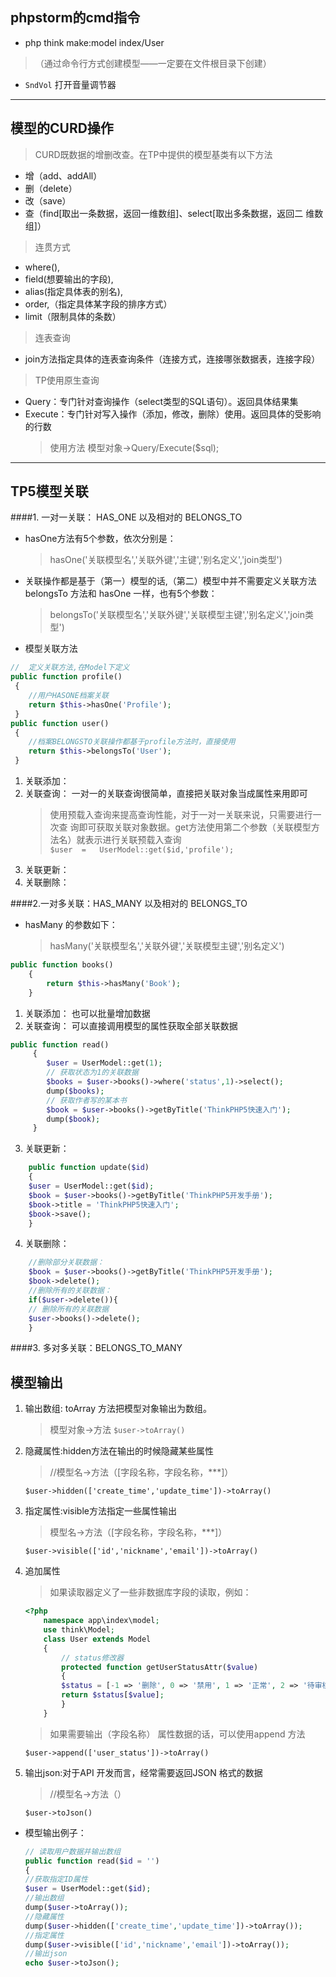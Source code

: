 ## phpstorm的cmd指令
- php think make:model index/User
> （通过命令行方式创建模型——一定要在文件根目录下创建）
- `SndVol` 打开音量调节器

-----
 
## 模型的CURD操作
> CURD既数据的增删改查。在TP中提供的模型基类有以下方法
- 增（add、addAll）
- 删（delete）
- 改（save）     
- 查（find[取出一条数据，返回一维数组]、select[取出多条数据，返回二 维数组]）   
> 连贯方式
- where(),
- field(想要输出的字段),
- alias(指定具体表的别名),
- order,（指定具体某字段的排序方式）
- limit（限制具体的条数） 
> 连表查询
- join方法指定具体的连表查询条件（连接方式，连接哪张数据表，连接字段）
    
> TP使用原生查询
- Query：专门针对查询操作（select类型的SQL语句）。返回具体结果集
- Execute：专门针对写入操作（添加，修改，删除）使用。返回具体的受影响的行数
  >使用方法  模型对象->Query/Execute($sql);
 
---
   
## TP5模型关联
    
####1. 一对一关联： HAS_ONE	以及相对的	BELONGS_TO 
* hasOne方法有5个参数，依次分别是：
    > hasOne('关联模型名','关联外键','主键','别名定义','join类型')
* 关联操作都是基于（第一）模型的话,（第二）模型中并不需要定义关联方法
belongsTo 方法和 hasOne 一样，也有5个参数：
    > belongsTo('关联模型名','关联外键','关联模型主键','别名定义','join类型')
            
* 模型关联方法 
```php
//	定义关联方法,在Model下定义
public function profile()
 {
    //用户HASONE档案关联
    return $this->hasOne('Profile');
 }
public function user()
 {								
    //档案BELONGSTO关联操作都基于profile方法时，直接使用
    return $this->belongsTo('User');				
 } 
```
1. 关联添加： 
2. 关联查询： 一对一的关联查询很简单，直接把关联对象当成属性来用即可
    >使用预载入查询来提高查询性能，对于一对一关联来说，只需要进行一次查 询即可获取关联对象数据。get方法使用第二个参数（关联模型方法名）就表示进行关联预载入查询    
    `$user	=	UserModel::get($id,'profile');`
3. 关联更新：
4. 关联删除：     
        
####2.一对多关联：HAS_MANY	以及相对的	BELONGS_TO 
    
* hasMany 的参数如下：
    > hasMany('关联模型名','关联外键','关联模型主键','别名定义')
```php
public function books()
    {
        return $this->hasMany('Book');
    }
```        
        
              
1. 关联添加： 也可以批量增加数据
2. 关联查询： 可以直接调用模型的属性获取全部关联数据
```php
public function read()
     {
        $user = UserModel::get(1);
        // 获取状态为1的关联数据
        $books = $user->books()->where('status',1)->select();
        dump($books);
        // 获取作者写的某本书
        $book = $user->books()->getByTitle('ThinkPHP5快速入门');
        dump($book);
     }
```     
3. 关联更新：
```php
    public function update($id)
    {
    $user = UserModel::get($id);
    $book = $user->books()->getByTitle('ThinkPHP5开发手册');
    $book->title = 'ThinkPHP5快速入门';
    $book->save();
    }
```

    
4. 关联删除：
```php
    //删除部分关联数据：
    $book = $user->books()->getByTitle('ThinkPHP5开发手册');
    $book->delete();
    //删除所有的关联数据：
    if($user->delete()){
    // 删除所有的关联数据
    $user->books()->delete();
    }
```
    
####3. 多对多关联：BELONGS_TO_MANY
    
## 模型输出

1. 输出数组: toArray 方法把模型对象输出为数组。
    > 模型对象->方法
    `$user->toArray()`
   
2. 隐藏属性:hidden方法在输出的时候隐藏某些属性  
    > //模型名->方法（[字段名称，字段名称，***]）
        
    `$user->hidden(['create_time','update_time'])->toArray()`
3. 指定属性:visible方法指定一些属性输出
    > 模型名->方法（[字段名称，字段名称，***]）
        
    `$user->visible(['id','nickname','email'])->toArray()`
4. 追加属性
    > 如果读取器定义了一些非数据库字段的读取，例如：
    ```php
    <?php
        namespace app\index\model;
        use think\Model;
        class User extends Model
        {
            // status修改器
            protected function getUserStatusAttr($value)
            {
            $status = [-1 => '删除', 0 => '禁用', 1 => '正常', 2 => '待审核'];
            return $status[$value];
            }
        }
    ```
    >如果需要输出（字段名称） 属性数据的话，可以使用append 方法
    
    `$user->append(['user_status'])->toArray()`
5. 输出json:对于API 开发而言，经常需要返回JSON 格式的数据    
     > //模型名->方法（）
     
     `$user->toJson()`
         
* 模型输出例子：
    ```php
    // 读取用户数据并输出数组
    public function read($id = '')
    {
    //获取指定ID属性
    $user = UserModel::get($id);
    //输出数组
    dump($user->toArray());
    //隐藏属性
    dump($user->hidden(['create_time','update_time'])->toArray());
    //指定属性
    dump($user->visible(['id','nickname','email'])->toArray());
    //输出json
    echo $user->toJson();
    ```
    

    
        
        
    
    
    
